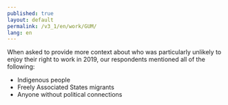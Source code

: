 ```yaml
---
published: true
layout: default
permalink: /v3_1/en/work/GUM/
lang: en
---
```

When asked to provide more context about who was particularly unlikely to enjoy their right to work in 2019, our respondents mentioned all of the following:  

- Indigenous people 
- Freely Associated States migrants 
- Anyone without political connections
